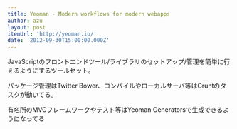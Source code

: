 ```yaml
---
title: Yeoman - Modern workflows for modern webapps
author: azu
layout: post
itemUrl: 'http://yeoman.io/'
date: '2012-09-30T15:00:00.000Z'
---
```

JavaScriptのフロントエンドツール/ライブラリのセットアップ/管理を簡単に行えるようにするツールセット。

パッケージ管理はTwitter Bower、コンパイルやローカルサーバ等はGruntのタスクが動いてる。

有名所のMVCフレームワークやテスト等はYeoman Generatorsで生成できるようになってる

